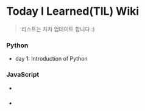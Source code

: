 # Today I Learned(TIL) Wiki
> 리스트는 차차 업데이트 합니다 :)

### Python
- day 1: Introduction of Python
### JavaScript
-
### 
- 
